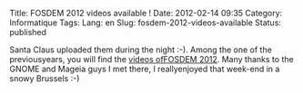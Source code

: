 Title: FOSDEM 2012 videos available !
Date: 2012-02-14 09:35
Category: Informatique
Tags:
Lang: en
Slug: fosdem-2012-videos-available
Status: published

Santa Claus uploaded them during the night :-). Among the one of the previousyears, you will find the [videos ofFOSDEM 2012](http://video.fosdem.org/2012/). Many thanks to the GNOME and Mageia guys I met there, I reallyenjoyed that week-end in a snowy Brussels :-)

